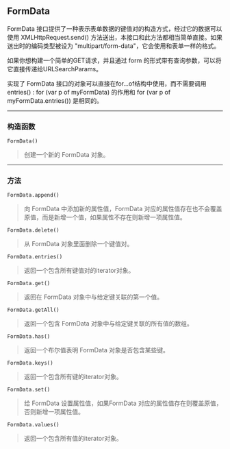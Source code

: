 [注释]:
  https://developer.mozilla.org/zh-CN/docs/Web/API/FormData

## FormData
FormData 接口提供了一种表示表单数据的键值对的构造方式，经过它的数据可以使用 XMLHttpRequest.send() 方法送出，本接口和此方法都相当简单直接。如果送出时的编码类型被设为 "multipart/form-data"，它会使用和表单一样的格式。

如果你想构建一个简单的GET请求，并且通过 form 的形式带有查询参数，可以将它直接传递给URLSearchParams。

实现了 FormData 接口的对象可以直接在for...of结构中使用，而不需要调用entries() : for (var p of myFormData) 的作用和 for (var p of myFormData.entries()) 是相同的。


---

### 构造函数

```
FormData()
```
> 创建一个新的 FormData 对象。

---

### 方法

```
FormData.append()
```
> 向 FormData 中添加新的属性值，FormData 对应的属性值存在也不会覆盖原值，而是新增一个值，如果属性不存在则新增一项属性值。

```
FormData.delete()
```
> 从 FormData 对象里面删除一个键值对。

```
FormData.entries()
```
> 返回一个包含所有键值对的iterator对象。

```
FormData.get()
```
> 返回在 FormData 对象中与给定键关联的第一个值。

```
FormData.getAll()
```
> 返回一个包含 FormData 对象中与给定键关联的所有值的数组。

```
FormData.has()
```
> 返回一个布尔值表明 FormData 对象是否包含某些键。


```
FormData.keys()
```
> 返回一个包含所有键的iterator对象。

```
FormData.set()
```
> 给 FormData 设置属性值，如果FormData 对应的属性值存在则覆盖原值，否则新增一项属性值。

```
FormData.values()
```
> 返回一个包含所有值的iterator对象。


